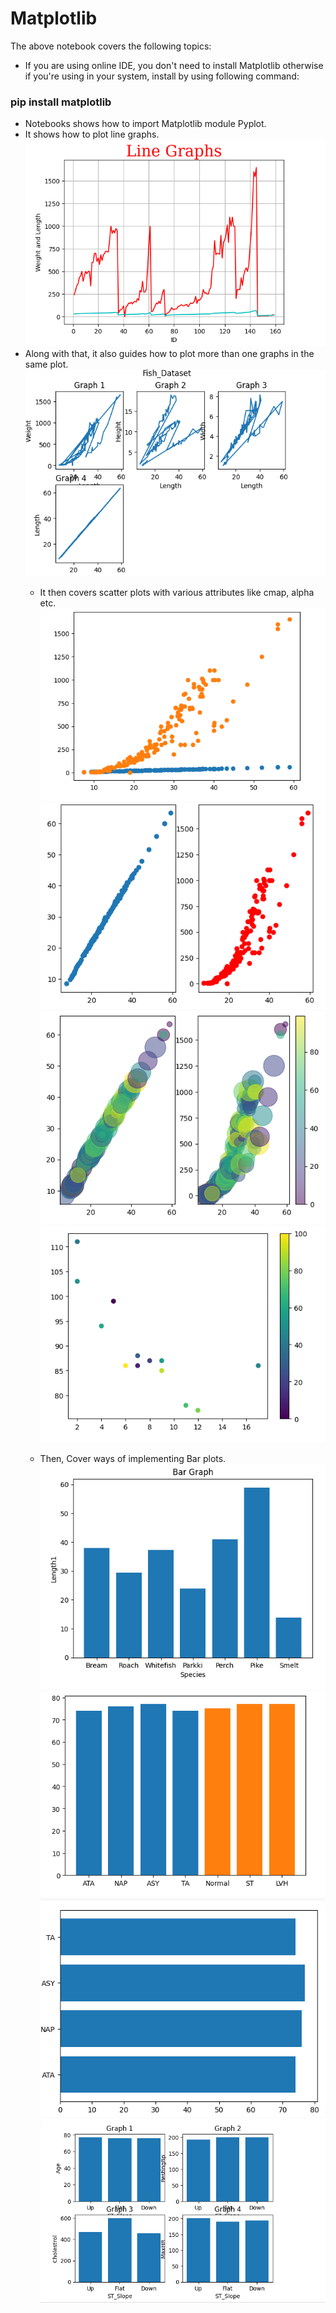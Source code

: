 # Matplotlib
The above notebook covers the following topics:
* If you are using online IDE, you don't need to install Matplotlib otherwise if you're using in your system, install by using following command:
### pip install matplotlib
* Notebooks shows how to import Matplotlib module Pyplot.
* It shows how to plot line graphs.
  <img src = "images/Capture 1.PNG">
* Along with that, it also guides how to plot more than one graphs in the same plot.
  <img src = "images/Capture 2.PNG" >
  * It then covers scatter plots with various attributes like cmap, alpha etc.
    <img src = "images/Capture 3.PNG" >
    <img src = "images/Capture 4.PNG" >
    <img src = "images/Capture 5.PNG" >
    <img src = "images/Capture 6.PNG" >
    
  * Then, Cover ways of implementing Bar plots.
    <img src = "images/Capture 7.PNG" >
    <img src = "images/Capture 8.PNG" >
    <img src = "images/Capture 9.PNG" >
    <img src = "images/Capture 10.PNG" >
    
